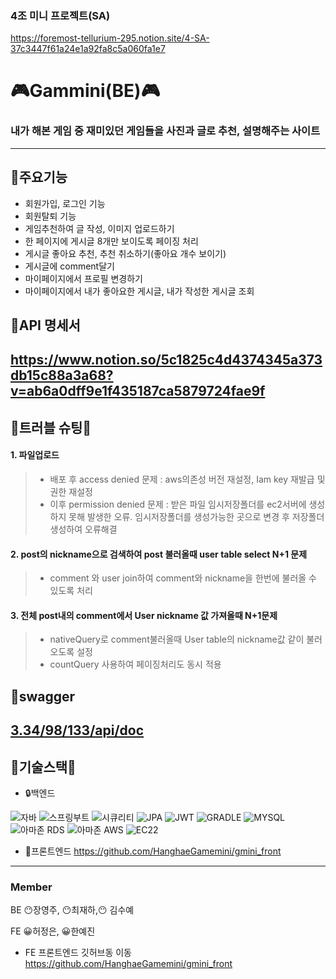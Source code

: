 ### 4조 미니 프로젝트(SA)

https://foremost-tellurium-295.notion.site/4-SA-37c3447f61a24e1a92fa8c5a060fa1e7

# 🎮Gammini(BE)🎮
### 내가 해본 게임 중 재미있던 게임들을 사진과 글로 추천, 설명해주는 사이트


---

 ## 🧩주요기능
 -  회원가입, 로그인 기능
 -  회원탈퇴 기능
 -  게임추천하여 글 작성, 이미지 업로드하기
 -  한 페이지에 게시글 8개만 보이도록 페이징 처리
 -  게시글 좋아요 추천, 추천 취소하기(좋아요 개수 보이기)
 -  게시글에 comment달기
 -  마이페이지에서 프로필 변경하기
 -  마이페이지에서 내가 좋아요한 게시글, 내가 작성한 게시글 조회
 ## 🧩API 명세서
 https://www.notion.so/5c1825c4d4374345a373db15c88a3a68?v=ab6a0dff9e1f435187ca5879724fae9f
 ---
 ##  💉트러블 슈팅💉
#### 1. 파일업로드
>- 배포 후 access denied 문제 : aws의존성 버전 재설정, Iam key 재발급 및 권한 재설정
>- 이후 permission denied 문제 : 받은 파일 임시저장폴더를 ec2서버에 생성하지 못해 발생한 오류. 임시저장폴더를 생성가능한 곳으로 변경 후 저장폴더 생성하여 오류해결


#### 2. post의 nickname으로 검색하여 post 불러올때 user table select N+1 문제
>- comment 와 user join하여 comment와 nickname을 한번에 불러올 수 있도록 처리


#### 3. 전체 post내의 comment에서 User nickname 값 가져올때 N+1문제
>- nativeQuery로 comment불러올때 User table의 nickname값 같이 불러오도록 설정
>- countQuery 사용하여 페이징처리도 동시 적용
 
 ## 🧩swagger
[3.34/98/133/api/doc](http://3.34.98.133/swagger-ui/index.html#/)
 ---
## 🌟기술스택🌟

 - 🔒백엔드

 ![자바](https://user-images.githubusercontent.com/108880977/209101862-e833ffc2-7cab-4114-8b74-5766d25b226b.svg)
![스프링부트](https://user-images.githubusercontent.com/108880977/209099782-f0f6fbb6-8c55-4a0e-a7a2-53fd5a000493.svg)
![시큐리티](https://user-images.githubusercontent.com/108880977/209101809-e972b9cf-36e1-4db3-a9ed-6474bc88770e.svg)
![JPA](https://user-images.githubusercontent.com/108880977/209104203-cccd4e80-5279-4e89-9453-c9d2333570b5.svg)
![JWT](https://user-images.githubusercontent.com/108880977/209102757-eb3f840f-ca24-4c89-a2b5-c60fff46bf49.svg)
![GRADLE](https://user-images.githubusercontent.com/108880977/209101888-8ea11829-e1b1-4de2-b7b4-8716e99dcf05.svg)
![MYSQL](https://user-images.githubusercontent.com/108880977/209101897-c8a4fa60-6fb0-4501-b30f-06269e75ce11.svg)
![아마존 RDS](https://user-images.githubusercontent.com/108880977/209103424-828b0d5b-9419-4ebb-8a85-24bbc3072213.svg)
![아마존 AWS](https://user-images.githubusercontent.com/108880977/209103421-1cf57ef4-8620-4932-8704-60d0ec14ed1f.svg)
![EC22](https://user-images.githubusercontent.com/108880977/209104209-b04b40b7-a847-4263-aeb8-de19bc7fa8d9.svg)

 - 🔑프론트엔드 https://github.com/HanghaeGamemini/gmini_front
 ---
 ### Member 
 BE 😶장영주, 😶최재하,😶 김수예
 
 
 FE 😀허정은, 😀한예진
 
 
 - FE 프론트엔드 깃허브동 이동
 https://github.com/HanghaeGamemini/gmini_front
 
